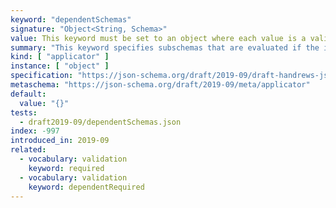 ```yaml
---
keyword: "dependentSchemas"
signature: "Object<String, Schema>"
value: This keyword must be set to an object where each value is a valid JSON Schema
summary: "This keyword specifies subschemas that are evaluated if the instance is an object and contains a certain property."
kind: [ "applicator" ]
instance: [ "object" ]
specification: "https://json-schema.org/draft/2019-09/draft-handrews-json-schema-02#rfc.section.9.2.2.4"
metaschema: "https://json-schema.org/draft/2019-09/meta/applicator"
default:
  value: "{}"
tests:
  - draft2019-09/dependentSchemas.json
index: -997
introduced_in: 2019-09
related:
  - vocabulary: validation
    keyword: required
  - vocabulary: validation
    keyword: dependentRequired
---
```

